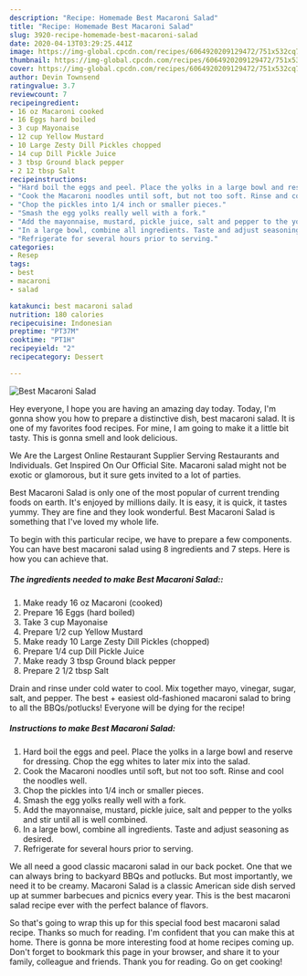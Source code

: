 ```yaml
---
description: "Recipe: Homemade Best Macaroni Salad"
title: "Recipe: Homemade Best Macaroni Salad"
slug: 3920-recipe-homemade-best-macaroni-salad
date: 2020-04-13T03:29:25.441Z
image: https://img-global.cpcdn.com/recipes/6064920209129472/751x532cq70/best-macaroni-salad-recipe-main-photo.jpg
thumbnail: https://img-global.cpcdn.com/recipes/6064920209129472/751x532cq70/best-macaroni-salad-recipe-main-photo.jpg
cover: https://img-global.cpcdn.com/recipes/6064920209129472/751x532cq70/best-macaroni-salad-recipe-main-photo.jpg
author: Devin Townsend
ratingvalue: 3.7
reviewcount: 7
recipeingredient:
- 16 oz Macaroni cooked
- 16 Eggs hard boiled
- 3 cup Mayonaise
- 12 cup Yellow Mustard
- 10 Large Zesty Dill Pickles chopped
- 14 cup Dill Pickle Juice
- 3 tbsp Ground black pepper
- 2 12 tbsp Salt
recipeinstructions:
- "Hard boil the eggs and peel. Place the yolks in a large bowl and reserve for dressing. Chop the egg whites to later mix into the salad."
- "Cook the Macaroni noodles until soft, but not too soft. Rinse and cool the noodles well."
- "Chop the pickles into 1/4 inch or smaller pieces."
- "Smash the egg yolks really well with a fork."
- "Add the mayonnaise, mustard, pickle juice, salt and pepper to the yolks and stir until all is well combined."
- "In a large bowl, combine all ingredients. Taste and adjust seasoning as desired."
- "Refrigerate for several hours prior to serving."
categories:
- Resep
tags:
- best
- macaroni
- salad

katakunci: best macaroni salad
nutrition: 180 calories
recipecuisine: Indonesian
preptime: "PT37M"
cooktime: "PT1H"
recipeyield: "2"
recipecategory: Dessert

---
```



![Best Macaroni Salad](https://img-global.cpcdn.com/recipes/6064920209129472/751x532cq70/best-macaroni-salad-recipe-main-photo.jpg)

Hey everyone, I hope you are having an amazing day today. Today, I'm gonna show you how to prepare a distinctive dish, best macaroni salad. It is one of my favorites food recipes. For mine, I am going to make it a little bit tasty. This is gonna smell and look delicious.

We Are the Largest Online Restaurant Supplier Serving Restaurants and Individuals. Get Inspired On Our Official Site. Macaroni salad might not be exotic or glamorous, but it sure gets invited to a lot of parties.

Best Macaroni Salad is only one of the most popular of current trending foods on earth. It's enjoyed by millions daily. It is easy, it is quick, it tastes yummy. They are fine and they look wonderful. Best Macaroni Salad is something that I've loved my whole life.


To begin with this particular recipe, we have to prepare a few components. You can have best macaroni salad using 8 ingredients and 7 steps. Here is how you can achieve that.

##### The ingredients needed to make Best Macaroni Salad::

1. Make ready 16 oz Macaroni (cooked)
1. Prepare 16 Eggs (hard boiled)
1. Take 3 cup Mayonaise
1. Prepare 1/2 cup Yellow Mustard
1. Make ready 10 Large Zesty Dill Pickles (chopped)
1. Prepare 1/4 cup Dill Pickle Juice
1. Make ready 3 tbsp Ground black pepper
1. Prepare 2 1/2 tbsp Salt


Drain and rinse under cold water to cool. Mix together mayo, vinegar, sugar, salt, and pepper. The best + easiest old-fashioned macaroni salad to bring to all the BBQs/potlucks! Everyone will be dying for the recipe! 

##### Instructions to make Best Macaroni Salad:

1. Hard boil the eggs and peel. Place the yolks in a large bowl and reserve for dressing. Chop the egg whites to later mix into the salad.
1. Cook the Macaroni noodles until soft, but not too soft. Rinse and cool the noodles well.
1. Chop the pickles into 1/4 inch or smaller pieces.
1. Smash the egg yolks really well with a fork.
1. Add the mayonnaise, mustard, pickle juice, salt and pepper to the yolks and stir until all is well combined.
1. In a large bowl, combine all ingredients. Taste and adjust seasoning as desired.
1. Refrigerate for several hours prior to serving.


We all need a good classic macaroni salad in our back pocket. One that we can always bring to backyard BBQs and potlucks. But most importantly, we need it to be creamy. Macaroni Salad is a classic American side dish served up at summer barbecues and picnics every year. This is the best macaroni salad recipe ever with the perfect balance of flavors. 

So that's going to wrap this up for this special food best macaroni salad recipe. Thanks so much for reading. I'm confident that you can make this at home. There is gonna be more interesting food at home recipes coming up. Don't forget to bookmark this page in your browser, and share it to your family, colleague and friends. Thank you for reading. Go on get cooking!
